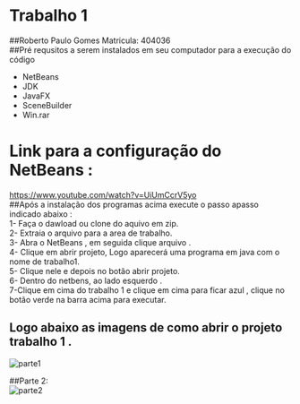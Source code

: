# Trabalho 1  
##Roberto Paulo Gomes Matricula: 404036  
##Pré requsitos a  serem instalados  em seu computador para a execução do   código   
* NetBeans  
* JDK  
* JavaFX  
* SceneBuilder  
* Win.rar  
# Link para a configuração do NetBeans :  
https://www.youtube.com/watch?v=UiUmCcrV5yo  
##Após a instalação dos programas acima execute o passo apasso indicado  abaixo :  
1- Faça o  dawload  ou clone do  aquivo em zip.  
2- Extraia o arquivo para a area de trabalho.  
3- Abra o NetBeans , em seguida clique  arquivo  .  
4- Clique em abrir  projeto, Logo aparecerá uma programa em java com o nome de trabalho1.  
5-  Clique nele e depois no botão abrir projeto.  
6- Dentro do netbens, ao lado esquerdo .     
7-Clique em cima do trabalho 1 e clique em cima para ficar azul , clique no botão verde na barra acima para executar.  
  
    
## Logo abaixo as imagens de como abrir o projeto trabalho 1 .  
![parte1](https://user-images.githubusercontent.com/43654314/46510979-49f47180-c822-11e8-8127-5965857953ce.jpeg)
  
    
##Parte 2:  
![parte2](https://user-images.githubusercontent.com/43654314/46511000-6d1f2100-c822-11e8-888f-de483b330416.jpeg)
